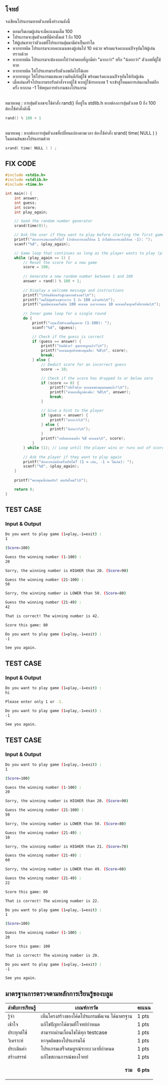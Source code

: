 ## โจทย์
จงเขียนโปรแกรมทายตัวเลขซึ่งทำงานดังนี้
- ตอนเริ่มเกมผู้เล่นจะมีคะแนนเต็ม 100
- โปรแกรมจะสุ่มตัวเลขที่มีค่าตั้งแต่ 1 ถึง 100
- ให้ผู้เล่นทายว่าตัวเลขที่โปรแกรมสุ่มมามีค่าเป็นเท่าใด
- หากทายผิด โปรแกรมจะลบคะแนนของผู้เล่นไป 10 หน่วย พร้อมแจ้งคะแนนปัจจุบันให้ผู้เล่นทราบด้วย
- หากทายผิด โปรแกรมจะต้องบอกใบ้ว่าคำตอบที่ถูกมีค่า "มากกว่า" หรือ "น้อยกว่า" ตัวเลขที่ผู้ใช้ทาย
- หากทายผิด ให้โปรแกรมรอรับตัวเลขถัดไปได้เลย
- หากทายถูก ให้โปรแกรมแสดงความยินดีกับผู้ใช้ พร้อมแจ้งคะแนนปัจจุบันให้กับผู้เช่น
- เมื่อเล่นเสร็จโปรแกรมรอรับคำสั่งจากผู้ใช้ หากผู้ใช้กรอกเลข 1 จะเข้าสู่โหมดการเล่นเกมใหม่อีกครั้ง หากกด -1 ให้หยุดการทำงานของโปรแกรม

<br />หมายเหตุ : การสุ่มตัวเลขจะใช้คำสั่ง rand() ที่อยู่ใน stdlib.h หากต้องการสุ่มตัวเลข 0 ถึง 100 ต้องใช้คำสั่งดังนี้
```c++
rand() % 100 + 1
```
<br />หมายเหตุ : หากต้องการสุ่มตัวเลขที่เปลี่ยนแปลงตามเวลา ต้องใช้คำสั่ง srand( time( NULL ) ) ในตอนต้นของโปรแกรมด้วย
```c++
srand( time( NULL ) ) ;
```

## FIX CODE
```c++
#include <stdio.h>
#include <stdlib.h>
#include <time.h>

int main() {
    int answer;
    int guess;
    int score;
    int play_again;

    // Seed the random number generator
    srand(time(0));

    // Ask the user if they want to play before starting the first game
    printf("ต้องการเล่นเกมหรือไม่? (ถ้าต้องการเล่นให้กด 1 ถ้าไม่ต้องการเล่นให้กด -1): ");
    scanf("%d", &play_again);

    // Game loop that continues as long as the player wants to play (play_again == 1)
    while (play_again == 1) {
        // Reset the score for a new game
        score = 100;
        
        // Generate a new random number between 1 and 100
        answer = rand() % 100 + 1;
        
        // Display a welcome message and instructions
        printf("\nยินดีต้อนรับสู่เกมทายตัวเลข!\n");
        printf("ผมได้สุ่มตัวเลขระหว่าง 1 ถึง 100 แล้วครับ\n");
        printf("คุณมีคะแนนเริ่มต้น 100 คะแนน และจะลดลง 10 คะแนนในทุกครั้งที่ทายผิด\n");
        
        // Inner game loop for a single round
        do {
            printf("กรุณาใส่ตัวเลขที่คุณทาย (1-100): ");
            scanf("%d", &guess);

            // Check if the guess is correct
            if (guess == answer) {
                printf("ยินดีด้วย! คุณทายถูกแล้ว!\n");
                printf("คะแนนสุดท้ายของคุณคือ: %d\n", score);
                break;
            } else {
                // Deduct score for an incorrect guess
                score -= 10;

                // Check if the score has dropped to or below zero
                if (score <= 0) {
                    printf("เสียใจด้วย คะแนนของคุณหมดแล้ว!\n");
                    printf("คำตอบที่ถูกต้องคือ: %d\n", answer);
                    break;
                }

                // Give a hint to the player
                if (guess < answer) {
                    printf("มากกว่า\n");
                } else {
                    printf("น้อยกว่า\n");
                }
                printf("เหลือคะแนนอีก %d คะแนน\n", score);
            }
        } while (1); // Loop until the player wins or runs out of score
        
        // Ask the player if they want to play again
        printf("ต้องการเล่นอีกครั้งหรือไม่? (1 = เล่น, -1 = ไม่เล่น): ");
        scanf("%d", &play_again);
    }
    
    printf("ขอบคุณที่เล่นครับ! พบกันใหม่!\n");

    return 0;
}
```

## TEST CASE
### Input & Output
```bash
Do you want to play game (1=play,-1=exit) :
1

(Score=100)

Guess the winning number (1-100) :
20

Sorry, the winning number is HIGHER than 20. (Score=90)

Guess the winning number (21-100) :
50

Sorry, the winning number is LOWER than 50. (Score=80)

Guess the winning number (21-49) :
42

That is correct! The winning number is 42.

Score this game: 80

Do you want to play game (1=play,-1=exit) :
-1

See you again.
```

## TEST CASE
### Input & Output
```bash
Do you want to play game (1=play,-1=exit) :
hi

Please enter only 1 or -1.

Do you want to play game (1=play,-1=exit) :
-1

See you again.
```

## TEST CASE
### Input & Output
```bash
Do you want to play game (1=play,-1=exit) :
1

(Score=100)

Guess the winning number (1-100) :
20

Sorry, the winning number is HIGHER than 20. (Score=90)

Guess the winning number (21-100) :
50

Sorry, the winning number is LOWER than 50. (Score=80)

Guess the winning number (21-49) :
10

Sorry, the winning number is HIGHER than 21. (Score=70)

Guess the winning number (21-49) :
60

Sorry, the winning number is LOWER than 49. (Score=60)

Guess the winning number (21-49) :
22

Score this game: 60

That is correct! The winning number is 22.

Do you want to play game (1=play,-1=exit) :
1

(Score=100)

Guess the winning number (1-100) :
20

Score this game: 100

That is correct! The winning number is 20.

Do you want to play game (1=play,-1=exit) :
-1

See you again.
```

## มาตรฐานการตรวจตามหลักการเรียนรู้ของบลูม
| ลำดับการเรียนรู้ | เกณฑ์การวัด | คะแนน |
| -------- | -------- | -------- |
| รู้จำ | เห็นโครงสร้างของโค้ดโปรแกรมชัดเจน ได้มาตรฐาน | 1 pts |
| เข้าใจ | แก้ไขปัญหาได้ตามที่โจทย์กำหนด | 1 pts |
| ประยุกต์ใช้ | สามารถผ่านเงื่อนไขได้ทุก testcase | 1 pts |
| วิเคราะห์ | หาจุดผิดของโปรแกรมได้ | 1 pts |
| ประเมินค่า | โปรแกรมเสร็จสมบูรณ์ระยะเวลาที่กำหนด | 1 pts |
| สร้างสรรค์ | แก้ไขสถานการณ์ของโจทย์ | 1 pts |
||<p style='text-align: right !important;'>**รวม**</p>|**6 pts**|
